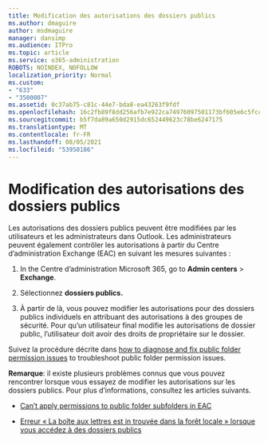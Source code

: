 ```yaml
---
title: Modification des autorisations des dossiers publics
ms.author: dmaguire
author: msdmaguire
manager: dansimp
ms.audience: ITPro
ms.topic: article
ms.service: o365-administration
ROBOTS: NOINDEX, NOFOLLOW
localization_priority: Normal
ms.custom:
- "633"
- "3500007"
ms.assetid: 0c37ab75-c81c-44e7-bda8-ea43263f9fdf
ms.openlocfilehash: 16c2fb89f8dd256afb7e922ca74976097501173bf605e6c5fccc73019a71edcd
ms.sourcegitcommit: b5f7da89a650d2915dc652449623c78be6247175
ms.translationtype: MT
ms.contentlocale: fr-FR
ms.lasthandoff: 08/05/2021
ms.locfileid: "53950186"
---
```

# <a name="changing-public-folder-permissions"></a>Modification des autorisations des dossiers publics

Les autorisations des dossiers publics peuvent être modifiées par les utilisateurs et les administrateurs dans Outlook. Les administrateurs peuvent également contrôler les autorisations à partir du Centre d’administration Exchange (EAC) en suivant les mesures suivantes :
  
1. In the Centre d’administration Microsoft 365, go to **Admin centers** \> **Exchange**.

2. Sélectionnez **dossiers publics.**

3. À partir de là, vous pouvez modifier les autorisations pour des dossiers publics individuels en attribuant des autorisations à des groupes de sécurité. Pour qu’un utilisateur final modifie les autorisations de dossier public, l’utilisateur doit avoir des droits de propriétaire sur le dossier.

Suivez la procédure décrite dans [how to diagnose and fix public folder permission issues](https://docs.microsoft.com/exchange/troubleshoot/public-folders/public-folder-permission-issues) to troubleshoot public folder permission issues.

**Remarque**: il existe plusieurs problèmes connus que vous pouvez rencontrer lorsque vous essayez de modifier les autorisations sur les dossiers publics. Pour plus d’informations, consultez les articles suivants.

- [Can’t apply permissions to public folder subfolders in EAC](https://docs.microsoft.com/exchange/troubleshoot/public-folders/can%E2%80%99t-apply-permissions-public-folder-subfolders)

- [Erreur « La boîte aux lettres est in trouvée dans la forêt locale » lorsque vous accédez à des dossiers publics](https://docs.microsoft.com/exchange/troubleshoot/public-folders/mailbox-not-found-local-forest-public-folder)
